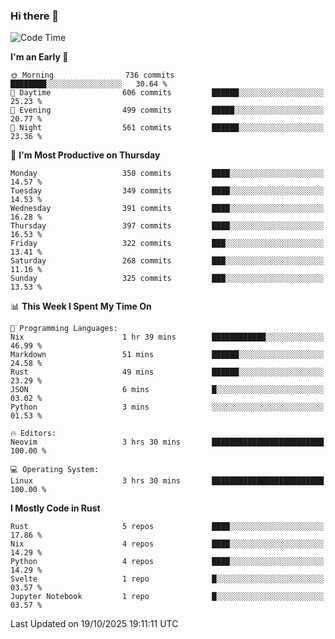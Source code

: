### Hi there 👋
<!--START_SECTION:waka-->
![Code Time](http://img.shields.io/badge/Code%20Time-784%20hrs%2053%20mins-blue)

**I'm an Early 🐤** 

```text
🌞 Morning                736 commits         ████████░░░░░░░░░░░░░░░░░   30.64 % 
🌆 Daytime                606 commits         ██████░░░░░░░░░░░░░░░░░░░   25.23 % 
🌃 Evening                499 commits         █████░░░░░░░░░░░░░░░░░░░░   20.77 % 
🌙 Night                  561 commits         ██████░░░░░░░░░░░░░░░░░░░   23.36 % 
```
📅 **I'm Most Productive on Thursday** 

```text
Monday                   350 commits         ████░░░░░░░░░░░░░░░░░░░░░   14.57 % 
Tuesday                  349 commits         ████░░░░░░░░░░░░░░░░░░░░░   14.53 % 
Wednesday                391 commits         ████░░░░░░░░░░░░░░░░░░░░░   16.28 % 
Thursday                 397 commits         ████░░░░░░░░░░░░░░░░░░░░░   16.53 % 
Friday                   322 commits         ███░░░░░░░░░░░░░░░░░░░░░░   13.41 % 
Saturday                 268 commits         ███░░░░░░░░░░░░░░░░░░░░░░   11.16 % 
Sunday                   325 commits         ███░░░░░░░░░░░░░░░░░░░░░░   13.53 % 
```


📊 **This Week I Spent My Time On** 

```text
💬 Programming Languages: 
Nix                      1 hr 39 mins        ████████████░░░░░░░░░░░░░   46.99 % 
Markdown                 51 mins             ██████░░░░░░░░░░░░░░░░░░░   24.58 % 
Rust                     49 mins             ██████░░░░░░░░░░░░░░░░░░░   23.29 % 
JSON                     6 mins              █░░░░░░░░░░░░░░░░░░░░░░░░   03.02 % 
Python                   3 mins              ░░░░░░░░░░░░░░░░░░░░░░░░░   01.53 % 

🔥 Editors: 
Neovim                   3 hrs 30 mins       █████████████████████████   100.00 % 

💻 Operating System: 
Linux                    3 hrs 30 mins       █████████████████████████   100.00 % 
```

**I Mostly Code in Rust** 

```text
Rust                     5 repos             ████░░░░░░░░░░░░░░░░░░░░░   17.86 % 
Nix                      4 repos             ████░░░░░░░░░░░░░░░░░░░░░   14.29 % 
Python                   4 repos             ████░░░░░░░░░░░░░░░░░░░░░   14.29 % 
Svelte                   1 repo              █░░░░░░░░░░░░░░░░░░░░░░░░   03.57 % 
Jupyter Notebook         1 repo              █░░░░░░░░░░░░░░░░░░░░░░░░   03.57 % 
```




 Last Updated on 19/10/2025 19:11:11 UTC
<!--END_SECTION:waka-->

<!--
**YoganshSharma/YoganshSharma** is a ✨ _special_ ✨ repository because its `README.md` (this file) appears on your GitHub profile.

Here are some ideas to get you started:

- 🔭 I’m currently working on ...
- 🌱 I’m currently learning ...
- 👯 I’m looking to collaborate on ...
- 🤔 I’m looking for help with ...
- 💬 Ask me about ...
- 📫 How to reach me: ...
- 😄 Pronouns: ...
- ⚡ Fun fact: ...
-->
